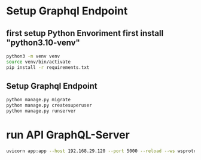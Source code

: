 # Setup Graphql Endpoint
## first setup Python Envoriment first install "python3.10-venv"
```bash
python3 -m venv venv
source venv/bin/activate
pip install -r requirements.txt
```

## Setup Graphql Endpoint
```bash
python manage.py migrate
python manage.py createsuperuser
python manage.py runserver
```

# run API GraphQL-Server
```bash
uvicorn app:app --host 192.168.29.120 --port 5000 --reload --ws wsproto
```


